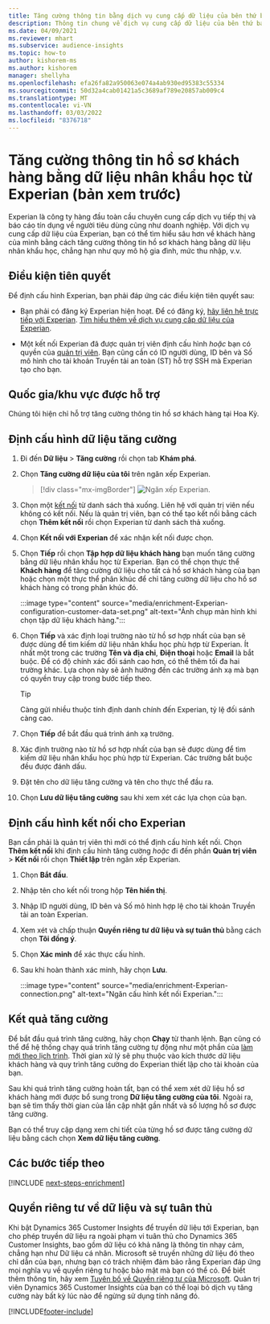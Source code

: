 ```yaml
---
title: Tăng cường thông tin bằng dịch vụ cung cấp dữ liệu của bên thứ ba Experian
description: Thông tin chung về dịch vụ cung cấp dữ liệu của bên thứ ba Experian.
ms.date: 04/09/2021
ms.reviewer: mhart
ms.subservice: audience-insights
ms.topic: how-to
author: kishorem-ms
ms.author: kishorem
manager: shellyha
ms.openlocfilehash: efa26fa82a950063e074a4ab930ed95383c55334
ms.sourcegitcommit: 50d32a4cab01421a5c3689af789e20857ab009c4
ms.translationtype: MT
ms.contentlocale: vi-VN
ms.lasthandoff: 03/03/2022
ms.locfileid: "8376718"
---
```

# <a name="enrich-customer-profiles-with-demographics-from-experian-preview"></a>Tăng cường thông tin hồ sơ khách hàng bằng dữ liệu nhân khẩu học từ Experian (bản xem trước)

Experian là công ty hàng đầu toàn cầu chuyên cung cấp dịch vụ tiếp thị và báo cáo tín dụng về người tiêu dùng cũng như doanh nghiệp. Với dịch vụ cung cấp dữ liệu của Experian, bạn có thể tìm hiểu sâu hơn về khách hàng của mình bằng cách tăng cường thông tin hồ sơ khách hàng bằng dữ liệu nhân khẩu học, chẳng hạn như quy mô hộ gia đình, mức thu nhập, v.v.

## <a name="prerequisites"></a>Điều kiện tiên quyết

Để định cấu hình Experian, bạn phải đáp ứng các điều kiện tiên quyết sau:

- Bạn phải có đăng ký Experian hiện hoạt. Để có đăng ký, [hãy liên hệ trực tiếp với Experian](https://www.experian.com/marketing-services/contact). [Tìm hiểu thêm về dịch vụ cung cấp dữ liệu của Experian](https://www.experian.com/marketing-services/microsoft?cmpid=ems_web_mci_cdppage).

- Một kết nối Experian đã được quản trị viên định cấu hình *hoặc* bạn có quyền của [quản trị viên](permissions.md#admin). Bạn cũng cần có ID người dùng, ID bên và Số mô hình cho tài khoản Truyền tải an toàn (ST) hỗ trợ SSH mà Experian tạo cho bạn.

## <a name="supported-countriesregions"></a>Quốc gia/khu vực được hỗ trợ

Chúng tôi hiện chỉ hỗ trợ tăng cường thông tin hồ sơ khách hàng tại Hoa Kỳ.

## <a name="configure-the-enrichment"></a>Định cấu hình dữ liệu tăng cường

1. Đi đến **Dữ liệu** > **Tăng cường** rồi chọn tab **Khám phá**.

1. Chọn **Tăng cường dữ liệu của tôi** trên ngăn xếp Experian.

   > [!div class="mx-imgBorder"]
   > ![Ngăn xếp Experian.](media/experian-tile.png "Ngăn xếp Experian")
   > 

1. Chọn một [kết nối](connections.md) từ danh sách thả xuống. Liên hệ với quản trị viên nếu không có kết nối. Nếu là quản trị viên, bạn có thể tạo kết nối bằng cách chọn **Thêm kết nối** rồi chọn Experian từ danh sách thả xuống. 

1. Chọn **Kết nối với Experian** để xác nhận kết nối được chọn.

1.  Chọn **Tiếp** rồi chọn **Tập hợp dữ liệu khách hàng** bạn muốn tăng cường bằng dữ liệu nhân khẩu học từ Experian. Bạn có thể chọn thực thể **Khách hàng** để tăng cường dữ liệu cho tất cả hồ sơ khách hàng của bạn hoặc chọn một thực thể phân khúc để chỉ tăng cường dữ liệu cho hồ sơ khách hàng có trong phân khúc đó.

    :::image type="content" source="media/enrichment-Experian-configuration-customer-data-set.png" alt-text="Ảnh chụp màn hình khi chọn tập dữ liệu khách hàng.":::

1. Chọn **Tiếp** và xác định loại trường nào từ hồ sơ hợp nhất của bạn sẽ được dùng để tìm kiếm dữ liệu nhân khẩu học phù hợp từ Experian. Ít nhất một trong các trường **Tên và địa chỉ**, **Điện thoại** hoặc **Email** là bắt buộc. Để có độ chính xác đối sánh cao hơn, có thể thêm tối đa hai trường khác. Lựa chọn này sẽ ảnh hưởng đến các trường ánh xạ mà bạn có quyền truy cập trong bước tiếp theo.

    > [!TIP]
    > Càng gửi nhiều thuộc tính định danh chính đến Experian, tỷ lệ đối sánh càng cao.

1. Chọn **Tiếp** để bắt đầu quá trình ánh xạ trường.

1. Xác định trường nào từ hồ sơ hợp nhất của bạn sẽ được dùng để tìm kiếm dữ liệu nhân khẩu học phù hợp từ Experian. Các trường bắt buộc đều được đánh dấu.

1. Đặt tên cho dữ liệu tăng cường và tên cho thực thể đầu ra.

1. Chọn **Lưu dữ liệu tăng cường** sau khi xem xét các lựa chọn của bạn.

## <a name="configure-the-connection-for-experian"></a>Định cấu hình kết nối cho Experian 

Bạn cần phải là quản trị viên thì mới có thể định cấu hình kết nối. Chọn **Thêm kết nối** khi định cấu hình tăng cường *hoặc* đi đến phần **Quản trị viên** > **Kết nối** rồi chọn **Thiết lập** trên ngăn xếp Experian.

1. Chọn **Bắt đầu**.

1. Nhập tên cho kết nối trong hộp **Tên hiển thị**.

1. Nhập ID người dùng, ID bên và Số mô hình hợp lệ cho tài khoản Truyền tải an toàn Experian.

1. Xem xét và chấp thuận **Quyền riêng tư dữ liệu và sự tuân thủ** bằng cách chọn **Tôi đồng ý**.

1. Chọn **Xác minh** để xác thực cấu hình.

1. Sau khi hoàn thành xác minh, hãy chọn **Lưu**.
   
   :::image type="content" source="media/enrichment-Experian-connection.png" alt-text="Ngăn cấu hình kết nối Experian.":::

## <a name="enrichment-results"></a>Kết quả tăng cường

Để bắt đầu quá trình tăng cường, hãy chọn **Chạy** từ thanh lệnh. Bạn cũng có thể để hệ thống chạy quá trình tăng cường tự động như một phần của [làm mới theo lịch trình](system.md#schedule-tab). Thời gian xử lý sẽ phụ thuộc vào kích thước dữ liệu khách hàng và quy trình tăng cường do Experian thiết lập cho tài khoản của bạn.

Sau khi quá trình tăng cường hoàn tất, bạn có thể xem xét dữ liệu hồ sơ khách hàng mới được bổ sung trong **Dữ liệu tăng cường của tôi**. Ngoài ra, bạn sẽ tìm thấy thời gian của lần cập nhật gần nhất và số lượng hồ sơ được tăng cường.

Bạn có thể truy cập dạng xem chi tiết của từng hồ sơ được tăng cường dữ liệu bằng cách chọn **Xem dữ liệu tăng cường**.

## <a name="next-steps"></a>Các bước tiếp theo

[!INCLUDE [next-steps-enrichment](../includes/next-steps-enrichment.md)]

## <a name="data-privacy-and-compliance"></a>Quyền riêng tư về dữ liệu và sự tuân thủ

Khi bật Dynamics 365 Customer Insights để truyền dữ liệu tới Experian, bạn cho phép truyền dữ liệu ra ngoài phạm vi tuân thủ cho Dynamics 365 Customer Insights, bao gồm dữ liệu có khả năng là thông tin nhạy cảm, chẳng hạn như Dữ liệu cá nhân. Microsoft sẽ truyền những dữ liệu đó theo chỉ dẫn của bạn, nhưng bạn có trách nhiệm đảm bảo rằng Experian đáp ứng mọi nghĩa vụ về quyền riêng tư hoặc bảo mật mà bạn có thể có. Để biết thêm thông tin, hãy xem [Tuyên bố về Quyền riêng tư của Microsoft](https://go.microsoft.com/fwlink/?linkid=396732).
Quản trị viên Dynamics 365 Customer Insights của bạn có thể loại bỏ dịch vụ tăng cường này bất kỳ lúc nào để ngừng sử dụng tính năng đó.


[!INCLUDE[footer-include](../includes/footer-banner.md)]

